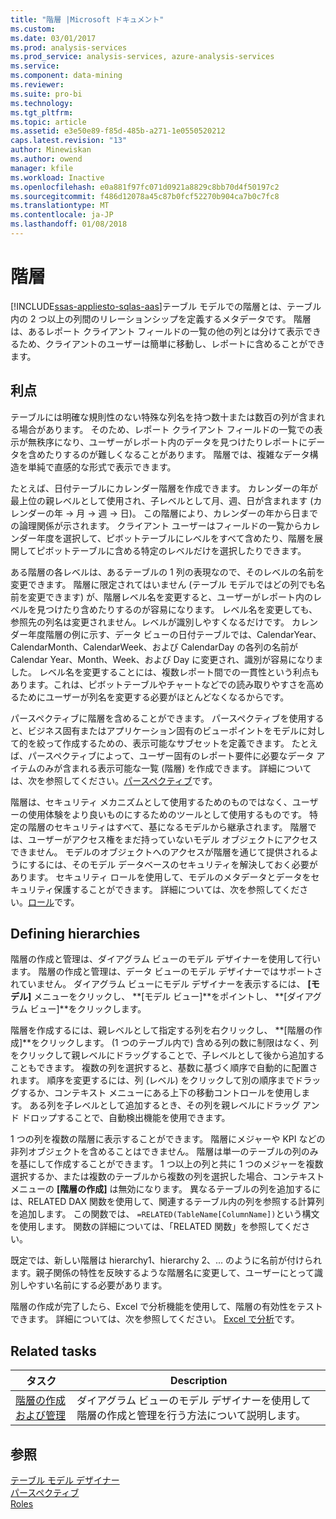 ```yaml
---
title: "階層 |Microsoft ドキュメント"
ms.custom: 
ms.date: 03/01/2017
ms.prod: analysis-services
ms.prod_service: analysis-services, azure-analysis-services
ms.service: 
ms.component: data-mining
ms.reviewer: 
ms.suite: pro-bi
ms.technology: 
ms.tgt_pltfrm: 
ms.topic: article
ms.assetid: e3e50e89-f85d-485b-a271-1e0550520212
caps.latest.revision: "13"
author: Minewiskan
ms.author: owend
manager: kfile
ms.workload: Inactive
ms.openlocfilehash: e0a881f97fc071d0921a8829c8bb70d4f50197c2
ms.sourcegitcommit: f486d12078a45c87b0fcf52270b904ca7b0c7fc8
ms.translationtype: MT
ms.contentlocale: ja-JP
ms.lasthandoff: 01/08/2018
---
```

# <a name="hierarchies"></a>階層
[!INCLUDE[ssas-appliesto-sqlas-aas](../../includes/ssas-appliesto-sqlas-aas.md)]テーブル モデルでの階層とは、テーブル内の 2 つ以上の列間のリレーションシップを定義するメタデータです。 階層は、あるレポート クライアント フィールドの一覧の他の列とは分けて表示できるため、クライアントのユーザーは簡単に移動し、レポートに含めることができます。  
  
##  <a name="bkmk_benefits"></a> 利点  
 テーブルには明確な規則性のない特殊な列名を持つ数十または数百の列が含まれる場合があります。 そのため、レポート クライアント フィールドの一覧での表示が無秩序になり、ユーザーがレポート内のデータを見つけたりレポートにデータを含めたりするのが難しくなることがあります。 階層では、複雑なデータ構造を単純で直感的な形式で表示できます。  
  
 たとえば、日付テーブルにカレンダー階層を作成できます。 カレンダーの年が最上位の親レベルとして使用され、子レベルとして月、週、日が含まれます (カレンダーの年 -> 月 -> 週 -> 日)。 この階層により、カレンダーの年から日までの論理関係が示されます。 クライアント ユーザーはフィールドの一覧からカレンダー年度を選択して、ピボットテーブルにレベルをすべて含めたり、階層を展開してピボットテーブルに含める特定のレベルだけを選択したりできます。  
  
 ある階層の各レベルは、あるテーブルの 1 列の表現なので、そのレベルの名前を変更できます。 階層に限定されてはいません (テーブル モデルではどの列でも名前を変更できます) が、階層レベル名を変更すると、ユーザーがレポート内のレベルを見つけたり含めたりするのが容易になります。 レベル名を変更しても、参照先の列名は変更されません。レベルが識別しやすくなるだけです。 カレンダー年度階層の例に示す、データ ビューの日付テーブルでは、CalendarYear、CalendarMonth、CalendarWeek、および CalendarDay の各列の名前が Calendar Year、Month、Week、および Day に変更され、識別が容易になりました。 レベル名を変更することには、複数レポート間での一貫性という利点もあります。これは、ピボットテーブルやチャートなどでの読み取りやすさを高めるためにユーザーが列名を変更する必要がほとんどなくなるからです。  
  
 パースペクティブに階層を含めることができます。 パースペクティブを使用すると、ビジネス固有またはアプリケーション固有のビューポイントをモデルに対して的を絞って作成するための、表示可能なサブセットを定義できます。 たとえば、パースペクティブによって、ユーザー固有のレポート要件に必要なデータ アイテムのみが含まれる表示可能な一覧 (階層) を作成できます。 詳細については、次を参照してください。[パースペクティブ](../../analysis-services/tabular-models/perspectives-ssas-tabular.md)です。  
  
 階層は、セキュリティ メカニズムとして使用するためのものではなく、ユーザーの使用体験をより良いものにするためのツールとして使用するものです。 特定の階層のセキュリティはすべて、基になるモデルから継承されます。 階層では、ユーザーがアクセス権をまだ持っていないモデル オブジェクトにアクセスできません。 モデルのオブジェクトへのアクセスが階層を通じて提供されるようにするには、そのモデル データベースのセキュリティを解決しておく必要があります。 セキュリティ ロールを使用して、モデルのメタデータとデータをセキュリティ保護することができます。 詳細については、次を参照してください。[ロール](../../analysis-services/tabular-models/roles-ssas-tabular.md)です。  
  
##  <a name="bkmk_define"></a> Defining hierarchies  
 階層の作成と管理は、ダイアグラム ビューのモデル デザイナーを使用して行います。 階層の作成と管理は、データ ビューのモデル デザイナーではサポートされていません。 ダイアグラム ビューにモデル デザイナーを表示するには、 **[モデル]** メニューをクリックし、 **[モデル ビュー]**をポイントし、 **[ダイアグラム ビュー]**をクリックします。  
  
 階層を作成するには、親レベルとして指定する列を右クリックし、 **[階層の作成]**をクリックします。 (1 つのテーブル内で) 含める列の数に制限はなく、列をクリックして親レベルにドラッグすることで、子レベルとして後から追加することもできます。 複数の列を選択すると、基数に基づく順序で自動的に配置されます。 順序を変更するには、列 (レベル) をクリックして別の順序までドラッグするか、コンテキスト メニューにある上下の移動コントロールを使用します。 ある列を子レベルとして追加するとき、その列を親レベルにドラッグ アンド ドロップすることで、自動検出機能を使用できます。  
  
 1 つの列を複数の階層に表示することができます。 階層にメジャーや KPI などの非列オブジェクトを含めることはできません。 階層は単一のテーブルの列のみを基にして作成することができます。 1 つ以上の列と共に 1 つのメジャーを複数選択するか、または複数のテーブルから複数の列を選択した場合、コンテキスト メニューの **[階層の作成]** は無効になります。 異なるテーブルの列を追加するには、RELATED DAX 関数を使用して、関連するテーブル内の列を参照する計算列を追加します。 この関数では、 `=RELATED(TableName[ColumnName])`という構文を使用します。 関数の詳細については、「RELATED 関数」を参照してください。  
  
 既定では、新しい階層は hierarchy1、hierarchy 2、... のように名前が付けられます。親子関係の特性を反映するような階層名に変更して、ユーザーにとって識別しやすい名前にする必要があります。  
  
 階層の作成が完了したら、Excel で分析機能を使用して、階層の有効性をテストできます。 詳細については、次を参照してください。 [Excel で分析](../../analysis-services/tabular-models/analyze-in-excel-ssas-tabular.md)です。  
  
##  <a name="bkmk_related_tasks"></a> Related tasks  
  
|タスク|Description|  
|----------|-----------------|  
|[階層の作成および管理](../../analysis-services/tabular-models/create-and-manage-hierarchies-ssas-tabular.md)|ダイアグラム ビューのモデル デザイナーを使用して階層の作成と管理を行う方法について説明します。|  
  
## <a name="see-also"></a>参照  
 [テーブル モデル デザイナー](../../analysis-services/tabular-models/tabular-model-designer-ssas.md)   
 [パースペクティブ](../../analysis-services/tabular-models/perspectives-ssas-tabular.md)   
 [Roles](../../analysis-services/tabular-models/roles-ssas-tabular.md)  
  
  
